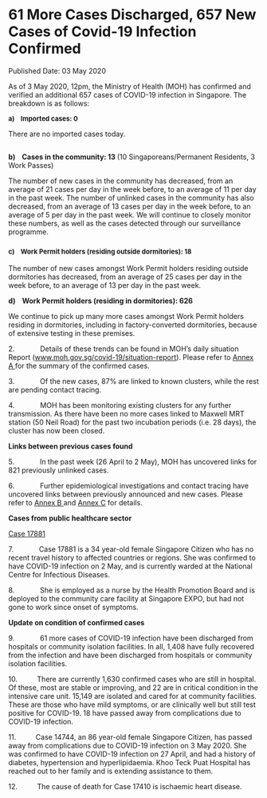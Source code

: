 <html>
    <meta http-equiv="Content-Type" content="text/html; charset=utf-8"/>
    <meta charset="utf-8"/>
    <title>  61 More Cases Discharged, 657 New Cases of Covid-19 Infection Confirmed</title>
    <body><h1>  61 More Cases Discharged, 657 New Cases of Covid-19 Infection Confirmed</h1>
    <p>Published Date: 03 May 2020</p> <p>As of 3 May 2020, 12pm, the Ministry of Health (MOH) has confirmed and verified an additional 657 cases of COVID-19 infection in Singapore. The breakdown is as follows:</p><p><strong style="font-size: 18px;"><span style="font-size: 13px;">a)&nbsp;&nbsp;&nbsp; </span></strong><strong style="font-size: 18px;"><span style="font-size: 13px;">Imported cases: 0</span></strong></p><p>There are no imported cases today.<br></p><h2></h2><p><strong>b)&nbsp;&nbsp;&nbsp; </strong><strong>Cases in the community: 13 </strong>(10 Singaporeans/Permanent Residents, 3 Work Passes)</p><p>The number of new cases in the community has decreased, from an average of 21 cases per day in the week before, to an average of 11 per day in the past week. The number of unlinked cases in the community has also decreased, from an average of 13 cases per day in the week before, to an average of 5 per day in the past week.&nbsp;We will continue to closely monitor these numbers, as well as the cases detected through our surveillance programme.</p><h3><strong style="font-size: 13px;">c)&nbsp;&nbsp;&nbsp; </strong><strong style="font-size: 13px;">Work Permit holders (residing outside dormitories): 18</strong></h3><p>The number of new cases amongst Work Permit holders residing outside dormitories has decreased, from an average of 25 cases per day in the week before, to an average of 13 per day in the past week.&nbsp;</p><p><strong>d)&nbsp;&nbsp;&nbsp; </strong><strong>Work Permit holders (residing in dormitories): 626</strong></p><p>We continue to pick up many more cases amongst Work Permit holders residing in dormitories, including in factory-converted dormitories, because of extensive testing in these premises.</p><p>2.&nbsp;&nbsp;&nbsp;&nbsp;&nbsp;&nbsp;&nbsp;&nbsp;&nbsp;&nbsp;&nbsp;&nbsp; Details of these trends can be found in MOH’s daily situation Report (<a href="http://www.moh.gov.sg/covid-19/situation-report">www.moh.gov.sg/covid-19/situation-report</a>). Please refer to <u><a href="/docs/librariesprovider5/pressroom/annex-a-(3-may).pdf?sfvrsn=f385fbd8_0" title="Annex A ">Annex A </a></u> for the summary of the confirmed cases.</p><p>3.&nbsp;&nbsp;&nbsp;&nbsp;&nbsp;&nbsp;&nbsp;&nbsp;&nbsp;&nbsp;&nbsp;&nbsp; Of the new cases, 87% are linked to known clusters, while the rest are pending contact tracing.</p><p>4.&nbsp;&nbsp;&nbsp;&nbsp;&nbsp;&nbsp;&nbsp;&nbsp;&nbsp;&nbsp;&nbsp;&nbsp; MOH has been monitoring existing clusters for any further transmission. As there have been no more cases linked to Maxwell MRT station (50 Neil Road) for the past two incubation periods (i.e. 28 days), the cluster has now been closed.</p><p><strong>Links between previous cases found</strong></p><p>5.&nbsp;&nbsp;&nbsp;&nbsp;&nbsp;&nbsp;&nbsp;&nbsp;&nbsp;&nbsp;&nbsp;&nbsp; In the past week (26 April to 2 May), MOH has uncovered links for 821 previously unlinked cases.</p><p>6.&nbsp;&nbsp;&nbsp;&nbsp;&nbsp;&nbsp;&nbsp;&nbsp;&nbsp;&nbsp;&nbsp;&nbsp; Further epidemiological investigations and contact tracing have uncovered links between previously announced and new cases. Please refer to <u><a href="/docs/librariesprovider5/pressroom/annex-b-(3-may)-(1).pdf?sfvrsn=a35fbc0_0" title="Annex B ">Annex B </a></u> and <u>Annex C</u> for details.</p><p><strong>Cases from public healthcare sector</strong></p><p><u>Case 17881</u></p><p>7.&nbsp;&nbsp;&nbsp;&nbsp;&nbsp;&nbsp;&nbsp;&nbsp;&nbsp;&nbsp;&nbsp;&nbsp; Case 17881 is a 34 year-old female Singapore Citizen who has no recent travel history to affected countries or regions. She was confirmed to have COVID-19 infection on 2 May, and is currently warded at the National Centre for Infectious Diseases.</p><p>8.&nbsp;&nbsp;&nbsp;&nbsp;&nbsp;&nbsp;&nbsp;&nbsp;&nbsp;&nbsp;&nbsp;&nbsp; She is employed as a nurse by the Health Promotion Board and is deployed to the community care facility at Singapore EXPO, but had not gone to work since onset of symptoms.</p><p><strong>Update on condition of confirmed cases</strong></p><p>9.&nbsp;&nbsp;&nbsp;&nbsp;&nbsp;&nbsp;&nbsp;&nbsp;&nbsp;&nbsp;&nbsp;&nbsp; 61 more cases of COVID-19 infection have been discharged from hospitals or community isolation facilities. In all, 1,408 have fully recovered from the infection and have been discharged from hospitals or community isolation facilities.</p><p>10.&nbsp;&nbsp;&nbsp;&nbsp;&nbsp;&nbsp;&nbsp;&nbsp;&nbsp; There are currently 1,630 confirmed cases who are still in hospital. Of these, most are stable or improving, and 22 are in critical condition in the intensive care unit. 15,149 are isolated and cared for at community facilities. These are those who have mild symptoms, or are clinically well but still test positive for COVID-19. 18 have passed away from complications due to COVID-19 infection.</p><p>11.&nbsp;&nbsp;&nbsp;&nbsp;&nbsp;&nbsp;&nbsp;&nbsp;&nbsp; Case 14744, an 86 year-old female Singapore Citizen, has passed away from complications due to COVID-19 infection on 3 May 2020. She was confirmed to have COVID-19 infection on 27 April, and had a history of diabetes, hypertension and hyperlipidaemia. Khoo Teck Puat Hospital has reached out to her family and is extending assistance to them.</p><p>12.&nbsp;&nbsp;&nbsp;&nbsp;&nbsp;&nbsp;&nbsp;&nbsp;&nbsp; The cause of death for Case 17410 is ischaemic heart disease.</p></body>
</html>